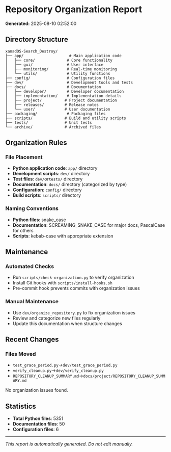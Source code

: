 # Repository Organization Report

**Generated:** 2025-08-10 02:52:00

## Directory Structure

```text
xanadOS-Search_Destroy/
├── app/                    # Main application code
│   ├── core/              # Core functionality
│   ├── gui/               # User interface
│   ├── monitoring/        # Real-time monitoring
│   └── utils/             # Utility functions
├── config/                # Configuration files
├── dev/                   # Development tools and tests
├── docs/                  # Documentation
│   ├── developer/         # Developer documentation
│   ├── implementation/    # Implementation details
│   ├── project/          # Project documentation
│   ├── releases/         # Release notes
│   └── user/             # User documentation
├── packaging/             # Packaging files
├── scripts/              # Build and utility scripts
├── tests/                # Unit tests
└── archive/              # Archived files
```

## Organization Rules

### File Placement

- **Python application code**: `app/` directory
- **Development scripts**: `dev/` directory
- **Test files**: `dev/`or`tests/` directory
- **Documentation**: `docs/` directory (categorized by type)
- **Configuration**: `config/` directory
- **Build scripts**: `scripts/` directory

### Naming Conventions

- **Python files**: snake_case
- **Documentation**: SCREAMING_SNAKE_CASE for major docs, PascalCase for others
- **Scripts**: kebab-case with appropriate extension

## Maintenance

### Automated Checks

- Run `scripts/check-organization.py` to verify organization
- Install Git hooks with `scripts/install-hooks.sh`
- Pre-commit hook prevents commits with organization issues

### Manual Maintenance

- Use `dev/organize_repository.py` to fix organization issues
- Review and categorize new files regularly
- Update this documentation when structure changes

## Recent Changes

### Files Moved

- `test_grace_period.py`→`dev/test_grace_period.py`
- `verify_cleanup.py`→`dev/verify_cleanup.py`
- `REPOSITORY_CLEANUP_SUMMARY.md`→`docs/project/REPOSITORY_CLEANUP_SUMMARY.md`

No organization issues found.

## Statistics

- **Total Python files**: 5351
- **Documentation files**: 50
- **Configuration files**: 6

---

_This report is automatically generated. Do not edit manually._
